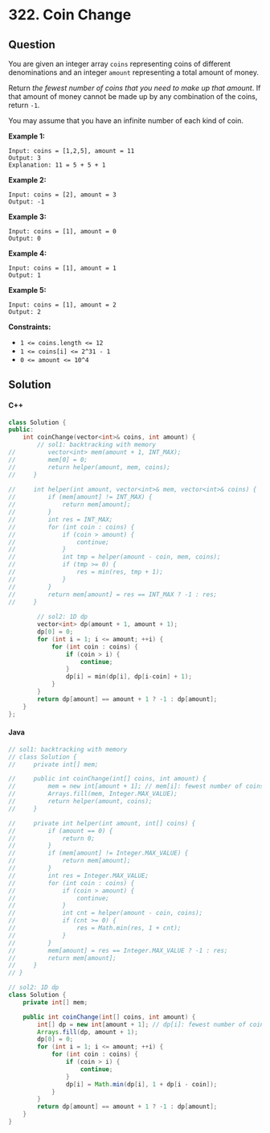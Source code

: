 # 322. Coin Change

## Question

You are given an integer array `coins` representing coins of different denominations and an integer `amount` representing a total amount of money.

Return _the fewest number of coins that you need to make up that amount_. If that amount of money cannot be made up by any combination of the coins, return `-1`.

You may assume that you have an infinite number of each kind of coin.

**Example 1:**

```
Input: coins = [1,2,5], amount = 11
Output: 3
Explanation: 11 = 5 + 5 + 1
```

**Example 2:**

```
Input: coins = [2], amount = 3
Output: -1
```

**Example 3:**

```
Input: coins = [1], amount = 0
Output: 0
```

**Example 4:**

```
Input: coins = [1], amount = 1
Output: 1
```

**Example 5:**

```
Input: coins = [1], amount = 2
Output: 2
```

**Constraints:**

* `1 <= coins.length <= 12`
* `1 <= coins[i] <= 2^31 - 1`
* `0 <= amount <= 10^4`

## Solution

#### C++

```cpp
class Solution {
public:
    int coinChange(vector<int>& coins, int amount) {
        // sol1: backtracking with memory
//         vector<int> mem(amount + 1, INT_MAX);
//         mem[0] = 0;
//         return helper(amount, mem, coins);
//     }
    
//     int helper(int amount, vector<int>& mem, vector<int>& coins) {
//         if (mem[amount] != INT_MAX) {
//             return mem[amount];
//         }
//         int res = INT_MAX;
//         for (int coin : coins) {
//             if (coin > amount) {
//                 continue;
//             }
//             int tmp = helper(amount - coin, mem, coins);
//             if (tmp >= 0) {
//                 res = min(res, tmp + 1);
//             }
//         }
//         return mem[amount] = res == INT_MAX ? -1 : res;
//     }
        
        // sol2: 1D dp
        vector<int> dp(amount + 1, amount + 1);
        dp[0] = 0;
        for (int i = 1; i <= amount; ++i) {
            for (int coin : coins) {
                if (coin > i) {
                    continue;
                }
                dp[i] = min(dp[i], dp[i-coin] + 1);
            }
        }
        return dp[amount] == amount + 1 ? -1 : dp[amount];
    }
};
```

#### Java

```java
// sol1: backtracking with memory
// class Solution {
//     private int[] mem;

//     public int coinChange(int[] coins, int amount) {
//         mem = new int[amount + 1]; // mem[i]: fewest number of coins to make up i
//         Arrays.fill(mem, Integer.MAX_VALUE);
//         return helper(amount, coins);
//     }

//     private int helper(int amount, int[] coins) {
//         if (amount == 0) {
//             return 0;
//         }
//         if (mem[amount] != Integer.MAX_VALUE) {
//             return mem[amount];
//         }
//         int res = Integer.MAX_VALUE;
//         for (int coin : coins) {
//             if (coin > amount) {
//                 continue;
//             }
//             int cnt = helper(amount - coin, coins);
//             if (cnt >= 0) {
//                 res = Math.min(res, 1 + cnt);
//             }
//         }
//         mem[amount] = res == Integer.MAX_VALUE ? -1 : res;
//         return mem[amount];
//     }
// }

// sol2: 1D dp
class Solution {
    private int[] mem;

    public int coinChange(int[] coins, int amount) {
        int[] dp = new int[amount + 1]; // dp[i]: fewest number of coins to make up i
        Arrays.fill(dp, amount + 1);
        dp[0] = 0;
        for (int i = 1; i <= amount; ++i) {
            for (int coin : coins) {
                if (coin > i) {
                    continue;
                }
                dp[i] = Math.min(dp[i], 1 + dp[i - coin]);
            }
        }
        return dp[amount] == amount + 1 ? -1 : dp[amount];
    }
}
```
